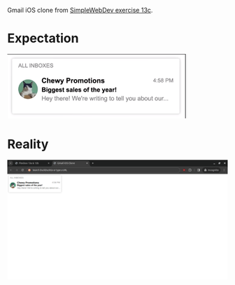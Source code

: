 Gmail iOS clone from [SimpleWebDev exercise 13c](https://www.youtube.com/watch?v=G3e-cpL7ofc&list=PLEPye7A7EcQZrT3VSBb7jtxnxIfY3yyG6&index=3&t=16094s).

# Expectation
![expected result](expectation.png)

# Reality
![my result](result.png)
